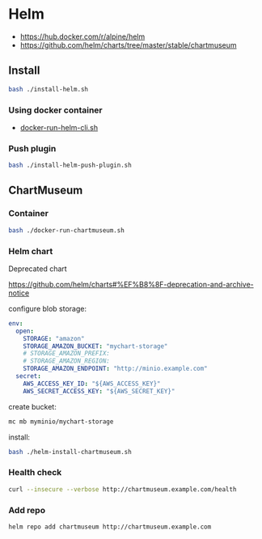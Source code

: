 # Helm

- https://hub.docker.com/r/alpine/helm
- https://github.com/helm/charts/tree/master/stable/chartmuseum

## Install

```bash
bash ./install-helm.sh
```

### Using docker container

- [docker-run-helm-cli.sh](/helm/docker-run-helm-cli.sh)

### Push plugin

```bash
bash ./install-helm-push-plugin.sh
```

## ChartMuseum

### Container

```bash
bash ./docker-run-chartmuseum.sh
```

### Helm chart

Deprecated chart

https://github.com/helm/charts#%EF%B8%8F-deprecation-and-archive-notice

configure blob storage:

```yaml
env:
  open:
    STORAGE: "amazon"
    STORAGE_AMAZON_BUCKET: "mychart-storage"
    # STORAGE_AMAZON_PREFIX:
    # STORAGE_AMAZON_REGION:
    STORAGE_AMAZON_ENDPOINT: "http://minio.example.com"
  secret:
    AWS_ACCESS_KEY_ID: "${AWS_ACCESS_KEY}"
    AWS_SECRET_ACCESS_KEY: "${AWS_SECRET_KEY}"
```

create bucket:

```bash
mc mb myminio/mychart-storage
```

install:

```bash
bash ./helm-install-chartmuseum.sh
```

### Health check

```bash
curl --insecure --verbose http://chartmuseum.example.com/health
```

### Add repo

```bash
helm repo add chartmuseum http://chartmuseum.example.com
```
